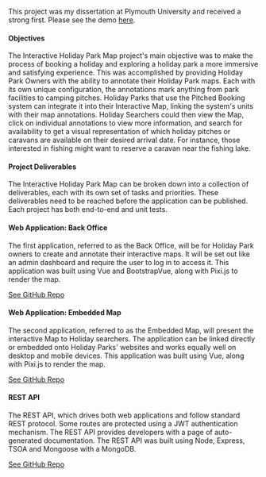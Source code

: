 This project was my dissertation at Plymouth University and received
a strong first. Please see the demo <a href="https://youtu.be/Hku3ORswnwE" target="_blank">here</a>.

#### Objectives
The Interactive Holiday Park Map project's main objective was to make the process of 
booking a holiday and exploring a holiday park a more immersive and satisfying
experience. This was accomplished by providing Holiday Park Owners 
with the ability to annotate their Holiday Park maps. Each with its own unique 
configuration, the annotations mark anything from park facilities to camping 
pitches. Holiday Parks that use the Pitched Booking system can integrate it into their 
Interactive Map, linking the system's units with their map annotations. Holiday 
Searchers could then view the Map, click on individual annotations to view more 
information, and search for availability to get a visual representation of which holiday 
pitches or caravans are available on their desired arrival date. For instance, those 
interested in fishing might want to reserve a caravan near the fishing lake.

#### Project Deliverables
The Interactive Holiday Park Map can be broken down into a collection of deliverables, 
each with its own set of tasks and priorities. These deliverables need to be reached 
before the application can be published. Each project has both end-to-end and unit tests.

#### Web Application: Back Office
The first application, referred to as the Back Office, will be for Holiday Park owners to 
create and annotate their interactive maps. It will be set out like an admin dashboard 
and require the user to log in to access it. This application was built using
Vue and BootstrapVue, along with Pixi.js to render the map. 

<a href="https://github.com/mattfletcher94/interactive-map-back-office" target="_blank">See GitHub Repo</a>

#### Web Application: Embedded Map
The second application, referred to as the Embedded Map, will present the interactive 
Map to Holiday searchers. The application can be linked directly or embedded onto 
Holiday Parks' websites and works equally well on desktop and mobile devices.
This application was built using Vue, along with Pixi.js to render the map.

<a href="https://github.com/mattfletcher94/interactive-map-iframe-embed" target="_blank">See GitHub Repo</a>


#### REST API
The REST API, which drives both web applications and follow standard REST 
protocol. Some routes are protected using a JWT authentication mechanism. The 
REST API provides developers with a page of auto-generated documentation.
The REST API was built using Node, Express, TSOA and Mongoose with a MongoDB.

<a href="https://github.com/mattfletcher94/interactive-map-api" target="_blank">See GitHub Repo</a>